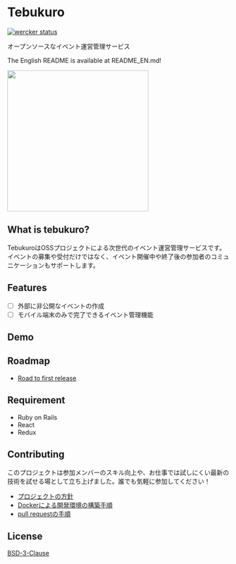 # Tebukuro
[![wercker status](https://app.wercker.com/status/35e08da3b0a742e5c50ffac2670a821b/s/master "wercker status")](https://app.wercker.com/project/byKey/35e08da3b0a742e5c50ffac2670a821b)

オープンソースなイベント運営管理サービス

The English README is available at README_EN.md!

<img src="http://4.bp.blogspot.com/-dMHKByNfZxo/Uku9_iuHWHI/AAAAAAAAYqg/LjlcTLrN44o/s800/winter_tebukuro.png" width="320px">


## What is tebukuro?

TebukuroはOSSプロジェクトによる次世代のイベント運営管理サービスです。イベントの募集や受付だけではなく、イベント開催中や終了後の参加者のコミュニケーションもサポートします。

## Features

- [ ] 外部に非公開なイベントの作成
- [ ] モバイル端末のみで完了できるイベント管理機能

## Demo

## Roadmap

- [Road to first release](https://github.com/shinosakarb/tebukuro/wiki/Roadmap#road-to-first-release)

## Requirement

- Ruby on Rails
- React
- Redux

## Contributing

このプロジェクトは参加メンバーのスキル向上や、お仕事では試しにくい最新の技術を試せる場として立ち上げました。誰でも気軽に参加してください！

- [プロジェクトの方針](https://github.com/shinosakarb/tebukuro/wiki/Kick-off)
- [Dockerによる開発環境の構築手順](https://github.com/shinosakarb/tebukuro/wiki/Setup#setup-for-development)
- [pull requestの手順](https://github.com/shinosakarb/tebukuro/wiki/Develop-tips#how-to-merge-pull-request)

## License

[BSD-3-Clause](https://opensource.org/licenses/BSD-3-Clause)
